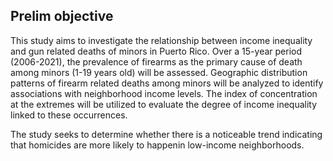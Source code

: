 ## Prelim objective
This study aims to investigate the relationship between income inequality and gun related deaths of minors in Puerto Rico.
Over a 15-year period (2006-2021), the prevalence of firearms as the primary cause of death among minors (1-19 years old) will be assessed. 
Geographic distribution patterns of firearm related deaths among minors will be analyzed to identify associations with neighborhood income levels.
The index of concentration at the extremes will be utilized to evaluate the degree of income inequality linked to these occurrences. 

The study seeks to determine whether there is a noticeable trend indicating that homicides are more likely to happenin low-income neighborhoods.
